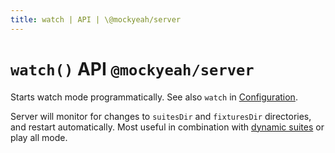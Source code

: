 ```yaml
---
title: watch | API | \@mockyeah/server
---
```


# `watch()` API `@mockyeah/server`

Starts watch mode programmatically. See also `watch` in [Configuration](../../Configuration).

Server will monitor for changes to `suitesDir` and `fixturesDir` directories, and restart automatically.
Most useful in combination with [dynamic suites](../../Suites/Dynamic) or play all mode.
